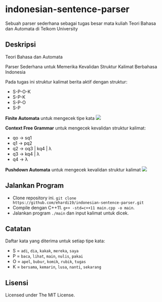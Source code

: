 # indonesian-sentence-parser
Sebuah parser sederhana sebagai tugas besar mata kuliah Teori Bahasa dan Automata di Telkom University

## Deskripsi
Teori Bahasa dan Automata

Parser Sederhana untuk Memerika Kevalidan Struktur Kalimat Berbahasa Indonesia

Pada tugas ini struktur kalimat berita aktif dengan struktur:
* S-P-O-K
* S-P-K
* S-P-O
* S-P

**Finite Automata** untuk mengecek tipe kata
![](https://raw.githubusercontent.com/ehardi19/indonesian-sentence-parser/master/images/FA.png)

**Context Free Grammar** untuk mengecek kevalidan struktur kalimat:
* qo → sq1
* q1 → pq2
* q2 → oq3 | kq4 | λ
* q3 → kq4 | λ
* q4 → λ

**Pushdown Automata** untuk mengecek kevalidan struktur kalimat
![](https://raw.githubusercontent.com/ehardi19/indonesian-sentence-parser/master/images/PDA.png)

## Jalankan Program
- Clone repository ini. `git clone https://github.com/ehardi19/indonesian-sentence-parser.git`
- Compile dengan C++11. `g++ -std=c++11 main.cpp -o main`.
- Jalankan program `./main` dan input kalimat untuk dicek.

## Catatan
Daftar kata yang diterima untuk setiap tipe kata:
* S = `adi`, `dia`, `kakak`, `mereka`, `saya`
* P = `baca`, `lihat`, `main`, `nulis`, `pakai`
* O = `apel`, `bubur`, `komik`, `rubik`, `tugas`
* K = `bersama`, `kemarin`, `lusa`, `nanti`, `sekarang`

## Lisensi
Licensed under The MIT License.
